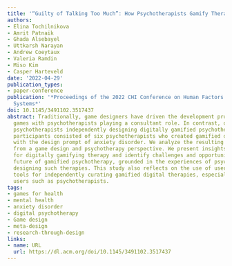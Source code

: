 ```yaml
---
title: '“Guilty of Talking Too Much”: How Psychotherapists Gamify Therapy'
authors:
- Elina Tochilnikova
- Amrit Patnaik
- Ghada Alsebayel
- Uttkarsh Narayan
- Andrew Coeytaux
- Valeria Ramdin
- Miso Kim
- Casper Harteveld
date: '2022-04-29'
publication_types:
- paper-conference
publication: '*Proceedings of the 2022 CHI Conference on Human Factors in Computing
  Systems*'
doi: 10.1145/3491102.3517437
abstract: Traditionally, game designers have driven the development process of psychotherapeutic
  games with psychotherapists playing a consultant role. In contrast, our study explores
  psychotherapists independently designing digitally gamified psychotherapy. Our workshop
  participants consisted of six psychotherapists who created gamified digital therapies
  with the design prompt of anxiety disorder. We analyze the resulting six prototypes
  from a game design and psychotherapy perspective. We present insights into strategies
  for digitally gamifying therapy and identify challenges and opportunities for the
  future of gamified psychotherapy, grounded in the experiences of psychotherapists
  designing such therapies. This study also reflects on the use of user-friendly development
  tools for independently curating gamified digital therapies, especially by non-technical
  users such as psychotherapists.
tags:
- games for health
- mental health
- anxiety disorder
- digital psychotherapy
- Game design
- meta-design
- research-through-design
links:
- name: URL
  url: https://dl.acm.org/doi/10.1145/3491102.3517437
---
```


